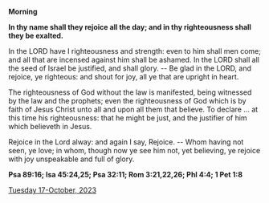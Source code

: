 **Morning**

**In thy name shall they rejoice all the day; and in thy righteousness shall they be exalted.**
 
In the LORD have I righteousness and strength: even to him shall men come; and all that are incensed against him shall be ashamed. In the LORD shall all the seed of Israel be justified, and shall glory. -- Be glad in the LORD, and rejoice, ye righteous: and shout for joy, all ye that are upright in heart.
 
The righteousness of God without the law is manifested, being witnessed by the law and the prophets; even the righteousness of God which is by faith of Jesus Christ unto all and upon all them that believe. To declare ... at this time his righteousness: that he might be just, and the justifier of him which believeth in Jesus.
 
Rejoice in the Lord alway: and again I say, Rejoice. -- Whom having not seen, ye love; in whom, though now ye see him not, yet believing, ye rejoice with joy unspeakable and full of glory.  

**Psa 89:16; Isa 45:24,25; Psa 32:11; Rom 3:21,22,26; Phl 4:4; 1 Pet 1:8**

[Tuesday 17-October, 2023](https://t.me/daily_light)
